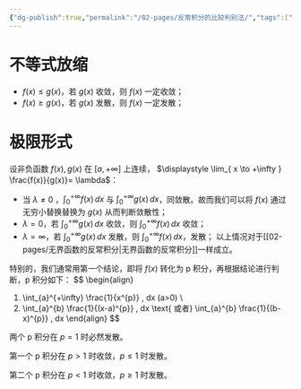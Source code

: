 ```yaml
---
{"dg-publish":true,"permalink":"/02-pages/反常积分的比较判别法/","tags":["personal/blog","math/高等数学/反常积分"]}
---
```


# 不等式放缩
- $\displaystyle f(x)\leq g(x)$，若 $\displaystyle g(x)$ 收敛，则 $\displaystyle f(x)$ 一定收敛；
- $\displaystyle f(x) \geq g(x)$，若 $\displaystyle g(x)$ 发散，则 $\displaystyle f(x)$ 一定发散；
# 极限形式
设非负函数 $\displaystyle f(x),g(x)$ 在 $\displaystyle [a,+\infty]$ 上连续， $\displaystyle \lim_{ x \to +\infty } \frac{f(x)}{g(x)}= \lambda$：
 - 当 $\displaystyle \lambda \neq 0$ ，$\displaystyle \int_{0}^{+\infty} f(x) \, dx$ 与 $\displaystyle \int_{0}^{+\infty} g(x) \, dx$，同敛散。故而我们可以将 $\displaystyle f(x)$ 通过无穷小替换替换为 $\displaystyle g(x)$ 从而判断敛散性；
 - $\displaystyle \lambda = 0$，若 $\displaystyle \int_{0}^{+\infty} g(x) \, dx$ 收敛，则 $\displaystyle \int_{0}^{+\infty} f(x) \, dx$ 收敛；
 - $\displaystyle \lambda = \infty$，若 $\displaystyle \int_{0}^{+\infty} g(x) \, dx$ 发散，则 $\displaystyle \int_{0}^{+\infty} f(x) \, dx$，发散；
以上情况对于[[02-pages/无界函数的反常积分\|无界函数的反常积分]]一样成立。

特别的，我们通常用第一个结论，即将 $\displaystyle f(x)$ 转化为 p 积分，再根据结论进行判断，p 积分如下：
$$
\begin{align}
1. \int_{a}^{+\infty} \frac{1}{x^{p}} \, dx (a>0) \\
2. \int_{a}^{b} \frac{1}{(x-a)^{p}} \, dx \text{    或者} \int_{a}^{b} \frac{1}{(b-x)^{p}} \, dx 
\end{align}
$$

两个 p 积分在 $\displaystyle p=1$ 时必然发散。

第一个 p 积分在 $\displaystyle p>1$ 时收敛，$\displaystyle p\leq 1$ 时发散。

第二个 p 积分在 $\displaystyle p<1$ 时收敛，$\displaystyle p\geq 1$ 时发散。

